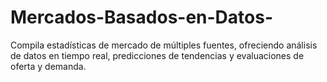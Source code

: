 # Mercados-Basados-en-Datos-
Compila estadísticas de mercado de múltiples fuentes, ofreciendo análisis de datos en tiempo real, predicciones de tendencias y evaluaciones de oferta y demanda.
